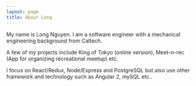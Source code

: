 ```yaml
---
layout: page
title: About Long
---
```

My name is Long Nguyen. I am a software engineer with a mechanical engineering background from Caltech.

A few of my projects include King of Tokyo (online version), Meet-n-rec (App for organizing recreational meetup) etc.

I focus on React/Redux, Node/Express and PostgreSQL but also use other framework and technology such as Angular 2, mySQL etc..